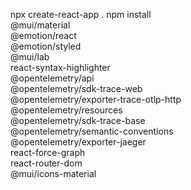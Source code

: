 npx create-react-app .
npm install \
  @mui/material \
  @emotion/react \
  @emotion/styled \
  @mui/lab \
  react-syntax-highlighter \
  @opentelemetry/api \
  @opentelemetry/sdk-trace-web \
  @opentelemetry/exporter-trace-otlp-http \
  @opentelemetry/resources \
  @opentelemetry/sdk-trace-base \
  @opentelemetry/semantic-conventions \
  @opentelemetry/exporter-jaeger \
  react-force-graph \
  react-router-dom \
  @mui/icons-material